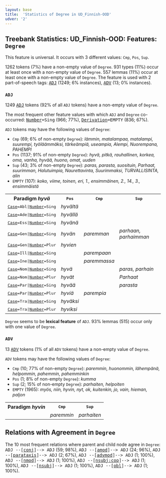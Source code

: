```yaml
---
layout: base
title:  'Statistics of Degree in UD_Finnish-OOD'
udver: '2'
---
```


## Treebank Statistics: UD_Finnish-OOD: Features: `Degree`

This feature is universal.
It occurs with 3 different values: `Cmp`, `Pos`, `Sup`.

1262 tokens (7%) have a non-empty value of `Degree`.
931 types (11%) occur at least once with a non-empty value of `Degree`.
557 lemmas (11%) occur at least once with a non-empty value of `Degree`.
The feature is used with 2 part-of-speech tags: <tt><a href="fi_ood-pos-ADJ.html">ADJ</a></tt> (1249; 6% instances), <tt><a href="fi_ood-pos-ADV.html">ADV</a></tt> (13; 0% instances).

### `ADJ`

1249 <tt><a href="fi_ood-pos-ADJ.html">ADJ</a></tt> tokens (92% of all `ADJ` tokens) have a non-empty value of `Degree`.

The most frequent other feature values with which `ADJ` and `Degree` co-occurred: <tt><a href="fi_ood-feat-Number.html">Number</a></tt><tt>=Sing</tt> (966; 77%), <tt><a href="fi_ood-feat-Derivation.html">Derivation</a></tt><tt>=EMPTY</tt> (836; 67%).

`ADJ` tokens may have the following values of `Degree`:

* `Cmp` (69; 6% of non-empty `Degree`): <em>lämmin, matalampaa, matalampi, suurempi, työläämmäksi, tärkeämpiä, useampia, Alempi, Nuorempana, PAHEMPI</em>
* `Pos` (1137; 91% of non-empty `Degree`): <em>hyvä, pitkä, rauhallinen, korkea, oma, vanha, hyvää, huono, omat, uuden</em>
* `Sup` (43; 3% of non-empty `Degree`): <em>paras, parasta, suosituin, Parhaat, suurimman, Halutuimpia, Naurettavinta, Suurimmaksi, TURVALLISINTA, alin</em>
* `EMPTY` (107): <em>koko, viime, toinen, eri, 1., ensimmäinen, 2., 14., 3., ensimmäistä</em>

<table>
  <tr><th>Paradigm <i>hyvä</i></th><th><tt>Pos</tt></th><th><tt>Cmp</tt></th><th><tt>Sup</tt></th></tr>
  <tr><td><tt><tt><a href="fi_ood-feat-Case.html">Case</a></tt><tt>=Abl</tt>|<tt><a href="fi_ood-feat-Number.html">Number</a></tt><tt>=Sing</tt></tt></td><td><em>hyvältä</em></td><td></td><td></td></tr>
  <tr><td><tt><tt><a href="fi_ood-feat-Case.html">Case</a></tt><tt>=Ade</tt>|<tt><a href="fi_ood-feat-Number.html">Number</a></tt><tt>=Sing</tt></tt></td><td><em>hyvällä</em></td><td></td><td></td></tr>
  <tr><td><tt><tt><a href="fi_ood-feat-Case.html">Case</a></tt><tt>=Ess</tt>|<tt><a href="fi_ood-feat-Number.html">Number</a></tt><tt>=Sing</tt></tt></td><td><em>hyvänä</em></td><td></td><td></td></tr>
  <tr><td><tt><tt><a href="fi_ood-feat-Case.html">Case</a></tt><tt>=Gen</tt>|<tt><a href="fi_ood-feat-Number.html">Number</a></tt><tt>=Sing</tt></tt></td><td><em>hyvän</em></td><td><em>paremman</em></td><td><em>parhaan, parhaimman</em></td></tr>
  <tr><td><tt><tt><a href="fi_ood-feat-Case.html">Case</a></tt><tt>=Gen</tt>|<tt><a href="fi_ood-feat-Number.html">Number</a></tt><tt>=Plur</tt></tt></td><td><em>hyvien</em></td><td></td><td></td></tr>
  <tr><td><tt><tt><a href="fi_ood-feat-Case.html">Case</a></tt><tt>=Ill</tt>|<tt><a href="fi_ood-feat-Number.html">Number</a></tt><tt>=Sing</tt></tt></td><td></td><td><em>parempaan</em></td><td></td></tr>
  <tr><td><tt><tt><a href="fi_ood-feat-Case.html">Case</a></tt><tt>=Ine</tt>|<tt><a href="fi_ood-feat-Number.html">Number</a></tt><tt>=Sing</tt></tt></td><td></td><td><em>paremmassa</em></td><td></td></tr>
  <tr><td><tt><tt><a href="fi_ood-feat-Case.html">Case</a></tt><tt>=Nom</tt>|<tt><a href="fi_ood-feat-Number.html">Number</a></tt><tt>=Sing</tt></tt></td><td><em>hyvä</em></td><td></td><td><em>paras, parhain</em></td></tr>
  <tr><td><tt><tt><a href="fi_ood-feat-Case.html">Case</a></tt><tt>=Nom</tt>|<tt><a href="fi_ood-feat-Number.html">Number</a></tt><tt>=Plur</tt></tt></td><td><em>hyvät</em></td><td></td><td><em>Parhaat</em></td></tr>
  <tr><td><tt><tt><a href="fi_ood-feat-Case.html">Case</a></tt><tt>=Par</tt>|<tt><a href="fi_ood-feat-Number.html">Number</a></tt><tt>=Sing</tt></tt></td><td><em>hyvää</em></td><td></td><td><em>parasta</em></td></tr>
  <tr><td><tt><tt><a href="fi_ood-feat-Case.html">Case</a></tt><tt>=Par</tt>|<tt><a href="fi_ood-feat-Number.html">Number</a></tt><tt>=Plur</tt></tt></td><td><em>hyviä</em></td><td><em>parempia</em></td><td></td></tr>
  <tr><td><tt><tt><a href="fi_ood-feat-Case.html">Case</a></tt><tt>=Tra</tt>|<tt><a href="fi_ood-feat-Number.html">Number</a></tt><tt>=Sing</tt></tt></td><td><em>hyväksi</em></td><td></td><td></td></tr>
  <tr><td><tt><tt><a href="fi_ood-feat-Case.html">Case</a></tt><tt>=Tra</tt>|<tt><a href="fi_ood-feat-Number.html">Number</a></tt><tt>=Plur</tt></tt></td><td><em>hyviksi</em></td><td></td><td></td></tr>
</table>

`Degree` seems to be **lexical feature** of `ADJ`. 93% lemmas (515) occur only with one value of `Degree`.

### `ADV`

13 <tt><a href="fi_ood-pos-ADV.html">ADV</a></tt> tokens (1% of all `ADV` tokens) have a non-empty value of `Degree`.

`ADV` tokens may have the following values of `Degree`:

* `Cmp` (10; 77% of non-empty `Degree`): <em>paremmin, huonommin, lähempänä, helpommin, pahemmin, pahemminkin</em>
* `Pos` (1; 8% of non-empty `Degree`): <em>kumma</em>
* `Sup` (2; 15% of non-empty `Degree`): <em>parhaiten, helpoiten</em>
* `EMPTY` (1965): <em>myös, niin, hyvin, nyt, ok, kuitenkin, jo, vain, hieman, paljon</em>

<table>
  <tr><th>Paradigm <i>hyvin</i></th><th><tt>Cmp</tt></th><th><tt>Sup</tt></th></tr>
  <tr><td><tt></tt></td><td><em>paremmin</em></td><td><em>parhaiten</em></td></tr>
</table>

## Relations with Agreement in `Degree`

The 10 most frequent relations where parent and child node agree in `Degree`:
<tt>ADJ --[<tt><a href="fi_ood-dep-conj.html">conj</a></tt>]--> ADJ</tt> (59; 98%),
<tt>ADJ --[<tt><a href="fi_ood-dep-amod.html">amod</a></tt>]--> ADJ</tt> (24; 96%),
<tt>ADJ --[<tt><a href="fi_ood-dep-parataxis.html">parataxis</a></tt>]--> ADJ</tt> (2; 67%),
<tt>ADJ --[<tt><a href="fi_ood-dep-advmod.html">advmod</a></tt>]--> ADJ</tt> (1; 100%),
<tt>ADJ --[<tt><a href="fi_ood-dep-nmod.html">nmod</a></tt>]--> ADJ</tt> (1; 100%),
<tt>ADJ --[<tt><a href="fi_ood-dep-nsubj-cop.html">nsubj:cop</a></tt>]--> ADJ</tt> (1; 100%),
<tt>ADJ --[<tt><a href="fi_ood-dep-nsubj.html">nsubj</a></tt>]--> ADJ</tt> (1; 100%),
<tt>ADJ --[<tt><a href="fi_ood-dep-obl.html">obl</a></tt>]--> ADJ</tt> (1; 100%).

